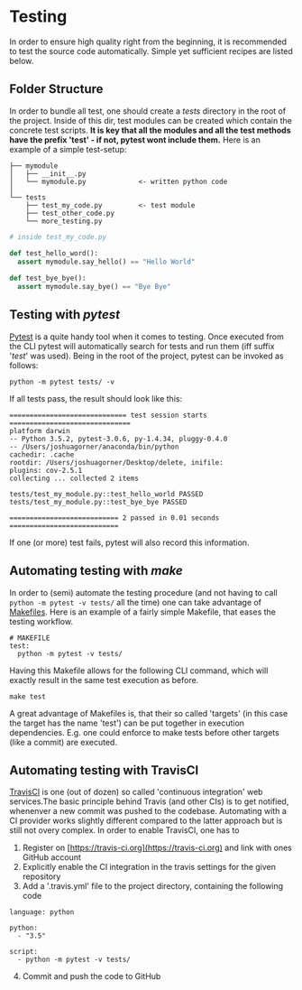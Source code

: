 # Testing
In order to ensure high quality right from the beginning, 
it is recommended to test the source code automatically.
Simple yet sufficient recipes are listed below.

## Folder Structure
In order to bundle all test, one should create a *tests* directory in the root
of the project. Inside of this dir, test modules can be created which contain
the concrete test scripts. **It is key that all the modules and all the test
methods have the prefix 'test' - if not, pytest wont include them.**
Here is an example of a simple test-setup:


    ├── mymodule                   
    │   ├── __init__.py 
    │   └── mymodule.py             <- written python code
    │
    └── tests                       
        ├── test_my_code.py         <- test module
        ├── test_other_code.py
        └── more_testing.py
        
```python
# inside test_my_code.py

def test_hello_word():
  assert mymodule.say_hello() == "Hello World"
  
def test_bye_bye():
  assert mymodule.say_bye() == "Bye Bye"
```     

## Testing with *pytest*
[Pytest](https://docs.pytest.org/en/latest/) is a quite handy tool when it comes 
to testing. Once executed from the CLI pytest will automatically search 
for tests and run them (iff suffix '*test*' was used). Being in the root of the 
project, pytest can be invoked as follows:
```
python -m pytest tests/ -v
```
If all tests pass, the result should look like this:
```
============================= test session starts ==============================
platform darwin 
-- Python 3.5.2, pytest-3.0.6, py-1.4.34, pluggy-0.4.0 
-- /Users/joshuagorner/anaconda/bin/python
cachedir: .cache
rootdir: /Users/joshuagorner/Desktop/delete, inifile: 
plugins: cov-2.5.1
collecting ... collected 2 items

tests/test_my_module.py::test_hello_world PASSED
tests/test_my_module.py::test_bye_bye PASSED

=========================== 2 passed in 0.01 seconds ===========================
```
If one (or more) test fails, pytest will also record this information.

## Automating testing with *make*
In order to (semi) automate the testing procedure (and not having to call 
`python -m pytest -v tests/` all the time) one can take advantage of
[Makefiles](https://www.gnu.org/software/make/manual/make.html). 
Here is an example of a fairly simple Makefile, that eases the 
testing workflow.
```
# MAKEFILE
test:
  python -m pytest -v tests/
```
Having this Makefile allows for the following CLI command, which will exactly result
in the same test execution as before.
```
make test
```
A great advantage of Makefiles is, that their so called 'targets' (in this case the 
target has the name 'test') can be put together in execution dependencies. E.g. one
could enforce to make tests before other targets (like a commit) are executed.

## Automating testing with TravisCI
[TravisCI](https://travis-ci.org) is one (out of dozen) so called 
'continuous integration' web services.The basic principle behind Travis 
(and other CIs) is to get notified, whenenver a new commit was pushed to the codebase. 
Automating with a CI provider works slightly different compared to the 
latter approach but is still not overy complex. In order to enable TravisCI, one has to
1. Register on [https://travis-ci.org](https://travis-ci.org) 
and link with ones GitHub account
2. Explicitly enable the CI integration in the travis settings for the given repository
3. Add a '.travis.yml' file to the project directory, containing the following code
```
language: python

python:
  - "3.5"

script:
  - python -m pytest -v tests/
```
4. Commit and push the code to GitHub

